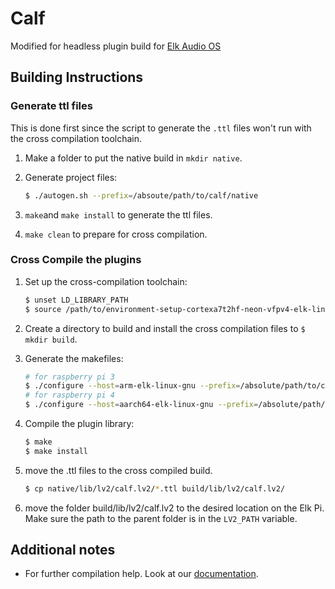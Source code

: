 # Calf

Modified for headless plugin build for [Elk Audio OS](https://elk.audio)

## Building Instructions

### Generate ttl files
This is done first since the script to generate the `.ttl` files won't run with the cross compilation toolchain.
1. Make a folder to put the native build in `mkdir native`.

2. Generate project files:

   ```bash
   $ ./autogen.sh --prefix=/absoute/path/to/calf/native
   ````

3. `make`and `make install` to generate the ttl files.

4. `make clean` to prepare for cross compilation.

### Cross Compile the plugins
1. Set up the cross-compilation toolchain:

   ```bash
   $ unset LD_LIBRARY_PATH
   $ source /path/to/environment-setup-cortexa7t2hf-neon-vfpv4-elk-linux-gnueabi
   ```

2. Create a directory to build and install the cross compilation files to `$ mkdir build`.

3. Generate the makefiles:

    ```bash
    # for raspberry pi 3
    $ ./configure --host=arm-elk-linux-gnu --prefix=/absolute/path/to/calf/build
    # for raspberry pi 4
    $ ./configure --host=aarch64-elk-linux-gnu --prefix=/absolute/path/to/calf/build
    ```

4. Compile the plugin library:
    ```bash
    $ make
    $ make install
    ```

5. move the .ttl files to the cross compiled build.

    ```bash
    $ cp native/lib/lv2/calf.lv2/*.ttl build/lib/lv2/calf.lv2/
    ```

6. move the folder build/lib/lv2/calf.lv2 to the desired location on the Elk Pi. Make sure the path to the parent folder is in the `LV2_PATH` variable.

## Additional notes

* For further compilation help. Look at our [documentation](https://github.com/elk-audio/elk-docs/blob/master/documents/building_plugins_for_elk.md).
